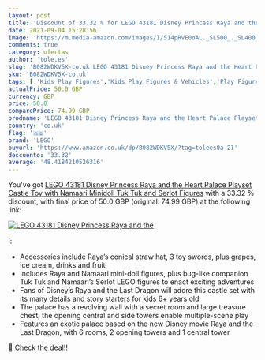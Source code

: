 ```yaml
---
layout: post
title: 'Discount of 33.32 % for LEGO 43181 Disney Princess Raya and the '
date: 2021-09-04 15:28:56
image: 'https://m.media-amazon.com/images/I/514pRVE0oAL._SL500_._SL400_.jpg'
comments: true
category: ofertas
author: 'tole.es'
slug: 'B082WDKV5X-co.uk LEGO 43181 Disney Princess Raya and the Heart Palace...'
sku: 'B082WDKV5X-co.uk'
tags: [ 'Kids Play Figures','Kids Play Figures & Vehicles','Play Figure Playsets','Toys & Games','Toys Store','lego', ]
actualPrice: 50.0 GBP
currency: GBP
price: 50.0
comparePrice: 74.99 GBP
prodname: 'LEGO 43181 Disney Princess Raya and the Heart Palace Playset  Castle Toy with Namaari Minidoll  Tuk Tuk and Serlot Figures'
country: 'co.uk'
flag: '🇬🇧'
brand: 'LEGO'
buyurl: 'https://www.amazon.co.uk/dp/B082WDKV5X/?tag=tolees0a-21'
descuento: '33.32'
average: '48.4184210526316'
---
```


You've got [LEGO 43181 Disney Princess Raya and the Heart Palace Playset  Castle Toy with Namaari Minidoll  Tuk Tuk and Serlot Figures](https://www.amazon.co.uk/dp/B082WDKV5X/?tag=tolees0a-21) with a  33.32 % discount, with final price of 50.0 GBP (original: 74.99 GBP) at the following link:

[![LEGO 43181 Disney Princess Raya and the ](https://m.media-amazon.com/images/I/514pRVE0oAL._SL500_._SL400_.jpg)](https://www.amazon.co.uk/dp/B082WDKV5X/?tag=tolees0a-21)

ℹ️:

- Accessories include Raya’s conical straw hat, 3 toy swords, plus grapes, ice cream, drinks and fruit
- Includes Raya and Namaari mini-doll figures, plus bug-like companion Tuk Tuk and Namaari’s Serlot LEGO figures to enact exciting adventures
- Fans of Disney’s Raya and the Last Dragon will adore this castle set with its many details and story starters for kids 6+ years old
- The palace has a revolving wall with a secret room and large treasure chest; the opening central and side towers enable multiple-scene play
- Features an exotic palace based on the new Disney movie Raya and the Last Dragon, with 6 rooms, 2 opening towers and 1 central tower

[🛒 Check the deal!!](https://www.amazon.co.uk/dp/B082WDKV5X/?tag=tolees0a-21)
